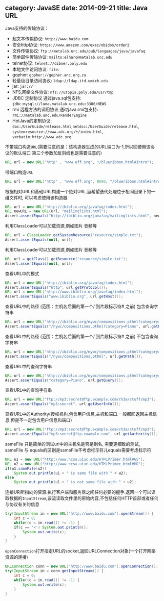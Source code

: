 category: JavaSE
date: 2014-09-21
title: Java URL
---

Java支持的传输协议：
* 超文本传输协议: `http://www.baidu.com`		
* 安全http协议: `https://www.amazon.com/exec/obidos/order2`
* 文件传输协议: `ftp://metalab.unc.edu/pub/languages/java/javafaq`
* 简单邮件传输协议: `mailto:elharo@metalab.unc.edu`
* telnet协议: `telnet://dibner.poly.edu`
* 本地文件访问协议: `file:`
* gopher: `gopher://gopher.anc.org.za`
* 轻量级目录访问协议: `ldap://ldap.itd.umich.edu`
* jar: `jar://`
* NFS,网络文件协议: `nfs://utopia.poly.edu/usr/tmp`
* JDBC 定制协议   通过java.sql包支持: `jdbc:mysql://luna.matalab.unc.edu:3306/NEWS`
* rmi  远程方法的调用协议   通过java.rmi包支持: `rmi://metalab.unc.edu/RenderEngine`
* HotJava的定制协议: `doc:/UserGuide/release.html`,`netdoc:/UserGuide/release.html`, `systemresource://www.adc.org/+/index.html`, `verbatim:http://www.adc.org`


不带端口构造`URL`(需要注意的是：该构造器生成的URL端口为-1,所以回使用该协议的默认端口   第三个参数加反斜线也是需要注意的)
```java
URL url = new URL("http" , "www.eff.org", "/blueribbon.html#intro");
```

带端口构造`URL`
```java
URL url = new URL("http" , "www.eff.org", 8080, "/blueribbon.html#intro");
```

根据相对URL和基础URL构建一个绝对URL,当希望迭代处理位于相同目录下的一组文件时, 可以考虑使用该构造器
```java
URL url = new URL("http://ibiblio.org/javafaq/index.html");
URL newURL = new URL(url, "mailinglists.html");
Assert.assertEquals("http://ibiblio.org/javafaq/mailinglists.html", newURL.toString());
```

利用ClassLoader可以加载资源,例如图片 音频等
```java
URL url = ClassLoader.getSystemResource("resource/simple.txt");
Assert.assertEquals(null, url);
```

利用ClassLoader可以加载资源,例如图片 音频等
```java
URL url = getClass().getResource("resource/simple.txt");
Assert.assertEquals(null, url);
```

查看URL中的模式
```java
URL url = new URL("http://ibiblio.org/javafaq/index.html");
Assert.assertEquals("http", url.getProtocol());
URL url = new URL("http://www.ibiblio.org/javafaq/index.html");
Assert.assertEquals("www.ibiblio.org", url.getHost());
```

查看URL中的路径 (范围：主机名后面的第一个/ 到片段标示符# 之前) 包含查询字符串
```java
URL url = new URL("http://ibiblio.org/nywc/compositions.pthml?category=Piano");
Assert.assertEquals("/nywc/compositions.pthml?category=Piano", url.getFile());
```

查看URL中的路径 (范围：主机名后面的第一个/ 到片段标示符# 之前)  不包含查询字符串
```java
URL url = new URL("http://ibiblio.org/nywc/compositions.pthml?category=Piano");
Assert.assertEquals("/nywc/compositions.pthml", url.getPath());
```

查看URL中的查询字符串
```java
URL url = new URL("http://ibiblio.org/nywc/compositions.pthml?category=Piano");
Assert.assertEquals("category=Piano", url.getQuery());
```

查看URL中的查询字符串
```java
URL url = new URL("ftp://mp3:secret@ftp.example.com/c%3a/stuff/mp3");
Assert.assertEquals("mp3:secret", url.getUserInfo());
```

查看URL中的Authority(授权机构,包含用户信息,主机和端口.一般都回返回主机信息,但是不一定包含用户信息和端口)
```java
URL url = new URL("ftp://mp3:secret@ftp.example.com/c%3a/stuff/mp3");
Assert.assertEquals("mp3:secret@ftp.example.com", url.getAuthority());
```

sameFile 只是简单的测试url中的主机名是否是别名, 需要更细致的测试, sameFile 与 equals的区别是sameFile不考虑标示符儿equals需要考虑标示符
```java
URL u1 = new URL("http://www.ncsa.uiuc.edu/HTMLPrimer.html#GS");
URL u2 = new URL("http://www.ncsa.uiuc.edu/HTMLPrimer.html#HD");
if(u1.sameFile(u2))
	System.out.println(u1 + " is same file with " + u2);
else
	System.out.println(u1 + " is not same file with " + u2);
```

连接URl所指向的资源.执行客户端和服务器之间任何必要的握手.返回一个可以读取数据的`InputStream`,该流读取文件里的原始内容,不包括任何HTTP首部或者任何与协议有关的信息
```java
try(InputStream in = new URL("http://www.baidu.com").openStream()) {
	int c = 0;
	while((c = in.read()) != -1) {
	if(c == '<') System.out.println();
		System.out.write(c);
	}
}
```

`openConnection`打开指定URL的socket,返回URLConnection对象(一个打开网络资源的连接)
```java
URLConnection conn = new URL("http://www.baidu.com").openConnection();
try(InputStream in = conn.getInputStream()) {
	int c = 0;
	while((c = in.read()) != -1) {
		System.out.write(c);
	}
}
```
